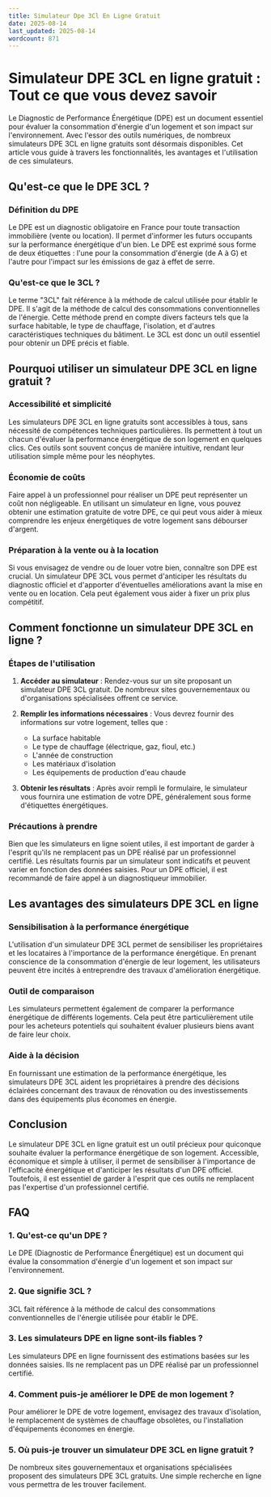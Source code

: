 ```yaml
---
title: Simulateur Dpe 3Cl En Ligne Gratuit
date: 2025-08-14
last_updated: 2025-08-14
wordcount: 871
---
```


# Simulateur DPE 3CL en ligne gratuit : Tout ce que vous devez savoir

Le Diagnostic de Performance Énergétique (DPE) est un document essentiel pour évaluer la consommation d'énergie d'un logement et son impact sur l'environnement. Avec l'essor des outils numériques, de nombreux simulateurs DPE 3CL en ligne gratuits sont désormais disponibles. Cet article vous guide à travers les fonctionnalités, les avantages et l'utilisation de ces simulateurs.

## Qu'est-ce que le DPE 3CL ?

### Définition du DPE

Le DPE est un diagnostic obligatoire en France pour toute transaction immobilière (vente ou location). Il permet d'informer les futurs occupants sur la performance énergétique d'un bien. Le DPE est exprimé sous forme de deux étiquettes : l'une pour la consommation d'énergie (de A à G) et l'autre pour l'impact sur les émissions de gaz à effet de serre.

### Qu'est-ce que le 3CL ?

Le terme "3CL" fait référence à la méthode de calcul utilisée pour établir le DPE. Il s'agit de la méthode de calcul des consommations conventionnelles de l'énergie. Cette méthode prend en compte divers facteurs tels que la surface habitable, le type de chauffage, l'isolation, et d'autres caractéristiques techniques du bâtiment. Le 3CL est donc un outil essentiel pour obtenir un DPE précis et fiable.

## Pourquoi utiliser un simulateur DPE 3CL en ligne gratuit ?

### Accessibilité et simplicité

Les simulateurs DPE 3CL en ligne gratuits sont accessibles à tous, sans nécessité de compétences techniques particulières. Ils permettent à tout un chacun d'évaluer la performance énergétique de son logement en quelques clics. Ces outils sont souvent conçus de manière intuitive, rendant leur utilisation simple même pour les néophytes.

### Économie de coûts

Faire appel à un professionnel pour réaliser un DPE peut représenter un coût non négligeable. En utilisant un simulateur en ligne, vous pouvez obtenir une estimation gratuite de votre DPE, ce qui peut vous aider à mieux comprendre les enjeux énergétiques de votre logement sans débourser d'argent.

### Préparation à la vente ou à la location

Si vous envisagez de vendre ou de louer votre bien, connaître son DPE est crucial. Un simulateur DPE 3CL vous permet d'anticiper les résultats du diagnostic officiel et d'apporter d'éventuelles améliorations avant la mise en vente ou en location. Cela peut également vous aider à fixer un prix plus compétitif.

## Comment fonctionne un simulateur DPE 3CL en ligne ?

### Étapes de l'utilisation

1. **Accéder au simulateur** : Rendez-vous sur un site proposant un simulateur DPE 3CL gratuit. De nombreux sites gouvernementaux ou d'organisations spécialisées offrent ce service.
   
2. **Remplir les informations nécessaires** : Vous devrez fournir des informations sur votre logement, telles que :
   - La surface habitable
   - Le type de chauffage (électrique, gaz, fioul, etc.)
   - L'année de construction
   - Les matériaux d'isolation
   - Les équipements de production d'eau chaude

3. **Obtenir les résultats** : Après avoir rempli le formulaire, le simulateur vous fournira une estimation de votre DPE, généralement sous forme d'étiquettes énergétiques.

### Précautions à prendre

Bien que les simulateurs en ligne soient utiles, il est important de garder à l'esprit qu'ils ne remplacent pas un DPE réalisé par un professionnel certifié. Les résultats fournis par un simulateur sont indicatifs et peuvent varier en fonction des données saisies. Pour un DPE officiel, il est recommandé de faire appel à un diagnostiqueur immobilier.

## Les avantages des simulateurs DPE 3CL en ligne

### Sensibilisation à la performance énergétique

L'utilisation d'un simulateur DPE 3CL permet de sensibiliser les propriétaires et les locataires à l'importance de la performance énergétique. En prenant conscience de la consommation d'énergie de leur logement, les utilisateurs peuvent être incités à entreprendre des travaux d'amélioration énergétique.

### Outil de comparaison

Les simulateurs permettent également de comparer la performance énergétique de différents logements. Cela peut être particulièrement utile pour les acheteurs potentiels qui souhaitent évaluer plusieurs biens avant de faire leur choix.

### Aide à la décision

En fournissant une estimation de la performance énergétique, les simulateurs DPE 3CL aident les propriétaires à prendre des décisions éclairées concernant des travaux de rénovation ou des investissements dans des équipements plus économes en énergie.

## Conclusion

Le simulateur DPE 3CL en ligne gratuit est un outil précieux pour quiconque souhaite évaluer la performance énergétique de son logement. Accessible, économique et simple à utiliser, il permet de sensibiliser à l'importance de l'efficacité énergétique et d'anticiper les résultats d'un DPE officiel. Toutefois, il est essentiel de garder à l'esprit que ces outils ne remplacent pas l'expertise d'un professionnel certifié.

## FAQ

### 1. Qu'est-ce qu'un DPE ?

Le DPE (Diagnostic de Performance Énergétique) est un document qui évalue la consommation d'énergie d'un logement et son impact sur l'environnement.

### 2. Que signifie 3CL ?

3CL fait référence à la méthode de calcul des consommations conventionnelles de l'énergie utilisée pour établir le DPE.

### 3. Les simulateurs DPE en ligne sont-ils fiables ?

Les simulateurs DPE en ligne fournissent des estimations basées sur les données saisies. Ils ne remplacent pas un DPE réalisé par un professionnel certifié.

### 4. Comment puis-je améliorer le DPE de mon logement ?

Pour améliorer le DPE de votre logement, envisagez des travaux d'isolation, le remplacement de systèmes de chauffage obsolètes, ou l'installation d'équipements économes en énergie.

### 5. Où puis-je trouver un simulateur DPE 3CL en ligne gratuit ?

De nombreux sites gouvernementaux et organisations spécialisées proposent des simulateurs DPE 3CL gratuits. Une simple recherche en ligne vous permettra de les trouver facilement.